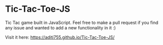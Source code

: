 # Tic-Tac-Toe-JS
Tic Tac game built in JavaScript. Feel free to make a pull request if you find any issue and wanted to add a new functionality in it :)

Visit it here: https://aditi755.github.io/Tic-Tac-Toe-JS/

